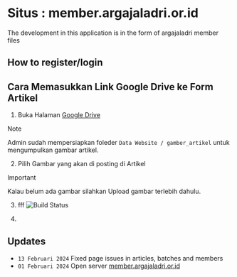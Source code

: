# Situs : member.argajaladri.or.id
 
The development in this application is in the form of argajaladri member files

## How to register/login

## Cara Memasukkan Link Google Drive ke Form Artikel

1. Buka Halaman [Google Drive](https://drive.google.com) 

> [!NOTE] 
> 
> Admin sudah mempersiapkan foleder `Data Website / gamber_artikel` untuk mengumpulkan gambar artikel.

2. Pilih Gambar yang akan di posting di Artikel

> [!IMPORTANT]  
>
> Kalau belum ada gambar silahkan Upload gambar terlebih dahulu.

 3. fff
        ![Build Status](https://lh3.googleusercontent.com/d/14yeVZbuUmY7ovt3Q2LyEX4De0FT6llTa)


4. 
## Updates
- `13 Februari 2024` Fixed page issues in articles, batches and members
- `01 Februari 2024` Open server [member.argajaladri.or.id](https://argajaladri.or.id)